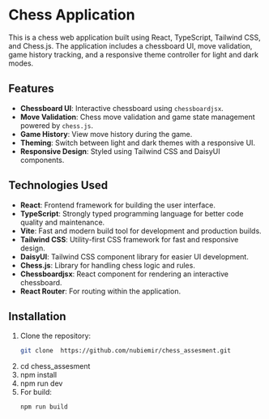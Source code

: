 # Chess Application

This is a chess web application built using React, TypeScript, Tailwind CSS, and Chess.js. The application includes a chessboard UI, move validation, game history tracking, and a responsive theme controller for light and dark modes.

## Features

- **Chessboard UI**: Interactive chessboard using `chessboardjsx`.
- **Move Validation**: Chess move validation and game state management powered by `chess.js`.
- **Game History**: View move history during the game.
- **Theming**: Switch between light and dark themes with a responsive UI.
- **Responsive Design**: Styled using Tailwind CSS and DaisyUI components.

## Technologies Used

- **React**: Frontend framework for building the user interface.
- **TypeScript**: Strongly typed programming language for better code quality and maintenance.
- **Vite**: Fast and modern build tool for development and production builds.
- **Tailwind CSS**: Utility-first CSS framework for fast and responsive design.
- **DaisyUI**: Tailwind CSS component library for easier UI development.
- **Chess.js**: Library for handling chess logic and rules.
- **Chessboardjsx**: React component for rendering an interactive chessboard.
- **React Router**: For routing within the application.

## Installation

1. Clone the repository:
   ```bash
   git clone  https://github.com/nubiemir/chess_assesment.git
   ```
2. cd chess_assesment
3. npm install
4. npm run dev
5. For build:
   ```
   npm run build
   ```
